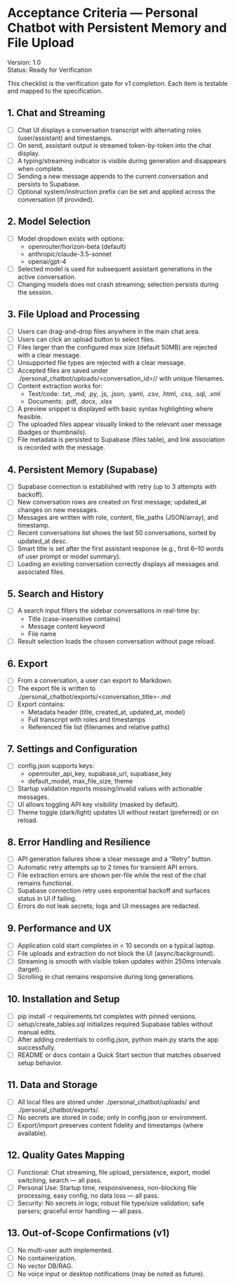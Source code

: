 # Acceptance Criteria — Personal Chatbot with Persistent Memory and File Upload

Version: 1.0  
Status: Ready for Verification

This checklist is the verification gate for v1 completion. Each item is testable and mapped to the specification.

## 1. Chat and Streaming

- [ ] Chat UI displays a conversation transcript with alternating roles (user/assistant) and timestamps.
- [ ] On send, assistant output is streamed token-by-token into the chat display.
- [ ] A typing/streaming indicator is visible during generation and disappears when complete.
- [ ] Sending a new message appends to the current conversation and persists to Supabase.
- [ ] Optional system/instruction prefix can be set and applied across the conversation (if provided).

## 2. Model Selection

- [ ] Model dropdown exists with options:
  - openrouter/horizon-beta (default)
  - anthropic/claude-3.5-sonnet
  - openai/gpt-4
- [ ] Selected model is used for subsequent assistant generations in the active conversation.
- [ ] Changing models does not crash streaming; selection persists during the session.

## 3. File Upload and Processing

- [ ] Users can drag-and-drop files anywhere in the main chat area.
- [ ] Users can click an upload button to select files.
- [ ] Files larger than the configured max size (default 50MB) are rejected with a clear message.
- [ ] Unsupported file types are rejected with a clear message.
- [ ] Accepted files are saved under ./personal_chatbot/uploads/<conversation_id>/<yyyy-mm>/ with unique filenames.
- [ ] Content extraction works for:
  - Text/code: .txt, .md, .py, .js, .json, .yaml, .csv, .html, .css, .sql, .xml
  - Documents: .pdf, .docx, .xlsx
- [ ] A preview snippet is displayed with basic syntax highlighting where feasible.
- [ ] The uploaded files appear visually linked to the relevant user message (badges or thumbnails).
- [ ] File metadata is persisted to Supabase (files table), and link association is recorded with the message.

## 4. Persistent Memory (Supabase)

- [ ] Supabase connection is established with retry (up to 3 attempts with backoff).
- [ ] New conversation rows are created on first message; updated_at changes on new messages.
- [ ] Messages are written with role, content, file_paths (JSON/array), and timestamp.
- [ ] Recent conversations list shows the last 50 conversations, sorted by updated_at desc.
- [ ] Smart title is set after the first assistant response (e.g., first 6–10 words of user prompt or model summary).
- [ ] Loading an existing conversation correctly displays all messages and associated files.

## 5. Search and History

- [ ] A search input filters the sidebar conversations in real-time by:
  - Title (case-insensitive contains)
  - Message content keyword
  - File name
- [ ] Result selection loads the chosen conversation without page reload.

## 6. Export

- [ ] From a conversation, a user can export to Markdown.
- [ ] The export file is written to ./personal_chatbot/exports/<conversation_title>-<timestamp>.md
- [ ] Export contains:
  - Metadata header (title, created_at, updated_at, model)
  - Full transcript with roles and timestamps
  - Referenced file list (filenames and relative paths)

## 7. Settings and Configuration

- [ ] config.json supports keys:
  - openrouter_api_key, supabase_url, supabase_key
  - default_model, max_file_size, theme
- [ ] Startup validation reports missing/invalid values with actionable messages.
- [ ] UI allows toggling API key visibility (masked by default).
- [ ] Theme toggle (dark/light) updates UI without restart (preferred) or on reload.

## 8. Error Handling and Resilience

- [ ] API generation failures show a clear message and a “Retry” button.
- [ ] Automatic retry attempts up to 2 times for transient API errors.
- [ ] File extraction errors are shown per-file while the rest of the chat remains functional.
- [ ] Supabase connection retry uses exponential backoff and surfaces status in UI if failing.
- [ ] Errors do not leak secrets; logs and UI messages are redacted.

## 9. Performance and UX

- [ ] Application cold start completes in < 10 seconds on a typical laptop.
- [ ] File uploads and extraction do not block the UI (async/background).
- [ ] Streaming is smooth with visible token updates within 250ms intervals (target).
- [ ] Scrolling in chat remains responsive during long generations.

## 10. Installation and Setup

- [ ] pip install -r requirements.txt completes with pinned versions.
- [ ] setup/create_tables.sql initializes required Supabase tables without manual edits.
- [ ] After adding credentials to config.json, python main.py starts the app successfully.
- [ ] README or docs contain a Quick Start section that matches observed setup behavior.

## 11. Data and Storage

- [ ] All local files are stored under ./personal_chatbot/uploads/ and ./personal_chatbot/exports/.
- [ ] No secrets are stored in code; only in config.json or environment.
- [ ] Export/import preserves content fidelity and timestamps (where available).

## 12. Quality Gates Mapping

- [ ] Functional: Chat streaming, file upload, persistence, export, model switching, search — all pass.
- [ ] Personal Use: Startup time, responsiveness, non-blocking file processing, easy config, no data loss — all pass.
- [ ] Security: No secrets in logs; robust file type/size validation; safe parsers; graceful error handling — all pass.

## 13. Out-of-Scope Confirmations (v1)

- [ ] No multi-user auth implemented.
- [ ] No containerization.
- [ ] No vector DB/RAG.
- [ ] No voice input or desktop notifications (may be noted as future).

